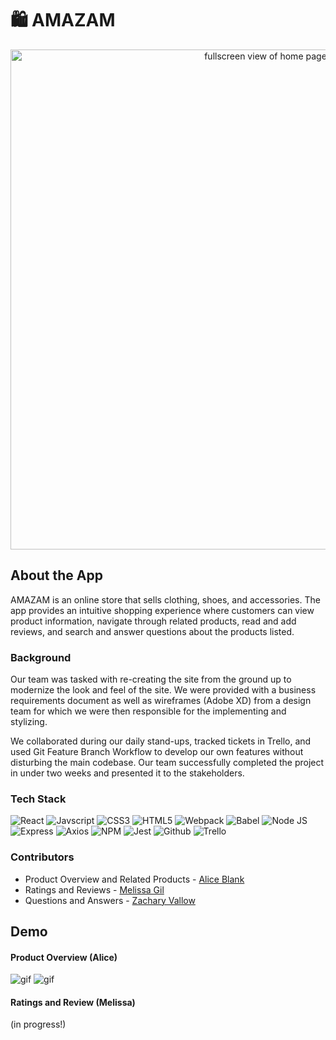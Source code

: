 # 🛍️ AMAZAM

<p align="center"><img width="800" alt="fullscreen view of home page" src="https://user-images.githubusercontent.com/104800030/216736856-8ce9c614-23a4-47bf-b9b6-7067f02cbadf.png"></p>

## About the App
AMAZAM is an online store that sells clothing, shoes, and accessories. The app provides an intuitive shopping experience where customers can view product information, navigate through related products, read and add reviews, and search and answer questions about the products listed.

### Background
Our team was tasked with re-creating the site from the ground up to modernize the look and feel of the site. We were provided with a business requirements document as well as wireframes (Adobe XD) from a design team for which we were then responsible for the implementing and stylizing.

We collaborated during our daily stand-ups, tracked tickets in Trello, and used Git Feature Branch Workflow to develop our own features without disturbing the main codebase. Our team successfully completed the project in under two weeks and presented it to the stakeholders.

### Tech Stack
![React](https://img.shields.io/badge/React-20232A?style=for-the-badge&logo=react&logoColor=61DAFB)
![Javscript](https://img.shields.io/badge/JavaScript-323330?style=for-the-badge&logo=javascript&logoColor=F7DF1E)
![CSS3](https://img.shields.io/badge/CSS3-1572B6?style=for-the-badge&logo=css3&logoColor=white)
![HTML5](https://img.shields.io/badge/HTML5-E34F26?style=for-the-badge&logo=html5&logoColor=white)
![Webpack](https://img.shields.io/badge/Webpack-8DD6F9?style=for-the-badge&logo=Webpack&logoColor=white)
![Babel](https://img.shields.io/badge/Babel-F9DC3E?style=for-the-badge&logo=babel&logoColor=white)
![Node JS](https://img.shields.io/badge/Node.js-339933?style=for-the-badge&logo=nodedotjs&logoColor=white)
![Express](https://img.shields.io/badge/Express.js-000000?style=for-the-badge&logo=express&logoColor=white)
![Axios](https://img.shields.io/badge/Axios-671DDF?style=for-the-badge&logo=appveyor&logoColor=white)
![NPM](https://img.shields.io/badge/npm-CB3837?style=for-the-badge&logo=npm&logoColor=white)
![Jest](https://img.shields.io/badge/Jest-C21325?style=for-the-badge&logo=jest&logoColor=white)
![Github](https://img.shields.io/badge/GitHub-100000?style=for-the-badge&logo=github&logoColor=white)
![Trello](https://img.shields.io/badge/Trello-0052CC?style=for-the-badge&logo=trello&logoColor=white)

### Contributors
- Product Overview and Related Products - [Alice Blank](https://github.com/AllEyesBlank)
- Ratings and Reviews - [Melissa Gil](https://github.com/melissa-gv)
- Questions and Answers - [Zachary Vallow](https://github.com/Zachariah1618)

## Demo
#### Product Overview (Alice)
![gif](https://media.giphy.com/media/vuHs0LpNVL8lIzmmU3/giphy.gif)
![gif](https://media.giphy.com/media/sejTJvcPPDZkDXuEsz/giphy.gif)

#### Ratings and Review (Melissa)
(in progress!)
